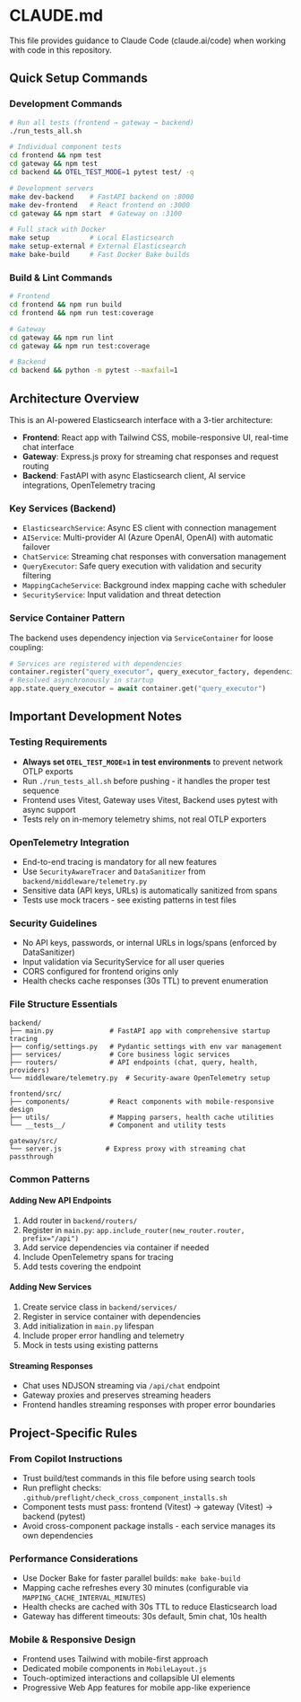# CLAUDE.md

This file provides guidance to Claude Code (claude.ai/code) when working with code in this repository.

## Quick Setup Commands

### Development Commands
```bash
# Run all tests (frontend → gateway → backend)
./run_tests_all.sh

# Individual component tests
cd frontend && npm test
cd gateway && npm test  
cd backend && OTEL_TEST_MODE=1 pytest test/ -q

# Development servers
make dev-backend    # FastAPI backend on :8000
make dev-frontend   # React frontend on :3000
cd gateway && npm start  # Gateway on :3100

# Full stack with Docker
make setup          # Local Elasticsearch
make setup-external # External Elasticsearch
make bake-build     # Fast Docker Bake builds
```

### Build & Lint Commands  
```bash
# Frontend
cd frontend && npm run build
cd frontend && npm run test:coverage

# Gateway  
cd gateway && npm run lint
cd gateway && npm run test:coverage

# Backend
cd backend && python -m pytest --maxfail=1
```

## Architecture Overview

This is an AI-powered Elasticsearch interface with a 3-tier architecture:

- **Frontend**: React app with Tailwind CSS, mobile-responsive UI, real-time chat interface
- **Gateway**: Express.js proxy for streaming chat responses and request routing
- **Backend**: FastAPI with async Elasticsearch client, AI service integrations, OpenTelemetry tracing

### Key Services (Backend)
- `ElasticsearchService`: Async ES client with connection management 
- `AIService`: Multi-provider AI (Azure OpenAI, OpenAI) with automatic failover
- `ChatService`: Streaming chat responses with conversation management
- `QueryExecutor`: Safe query execution with validation and security filtering
- `MappingCacheService`: Background index mapping cache with scheduler
- `SecurityService`: Input validation and threat detection

### Service Container Pattern
The backend uses dependency injection via `ServiceContainer` for loose coupling:
```python
# Services are registered with dependencies
container.register("query_executor", query_executor_factory, dependencies=["es_service", "security_service"])
# Resolved asynchronously in startup
app.state.query_executor = await container.get("query_executor")
```

## Important Development Notes

### Testing Requirements
- **Always set `OTEL_TEST_MODE=1` in test environments** to prevent network OTLP exports
- Run `./run_tests_all.sh` before pushing - it handles the proper test sequence
- Frontend uses Vitest, Gateway uses Vitest, Backend uses pytest with async support
- Tests rely on in-memory telemetry shims, not real OTLP exporters

### OpenTelemetry Integration
- End-to-end tracing is mandatory for all new features
- Use `SecurityAwareTracer` and `DataSanitizer` from `backend/middleware/telemetry.py`
- Sensitive data (API keys, URLs) is automatically sanitized from spans
- Tests use mock tracers - see existing patterns in test files

### Security Guidelines
- No API keys, passwords, or internal URLs in logs/spans (enforced by DataSanitizer)
- Input validation via SecurityService for all user queries
- CORS configured for frontend origins only
- Health checks cache responses (30s TTL) to prevent enumeration

### File Structure Essentials
```
backend/
├── main.py              # FastAPI app with comprehensive startup tracing
├── config/settings.py   # Pydantic settings with env var management
├── services/            # Core business logic services
├── routers/             # API endpoints (chat, query, health, providers)
└── middleware/telemetry.py  # Security-aware OpenTelemetry setup

frontend/src/
├── components/          # React components with mobile-responsive design
├── utils/               # Mapping parsers, health cache utilities  
└── __tests__/           # Component and utility tests

gateway/src/
└── server.js           # Express proxy with streaming chat passthrough
```

### Common Patterns

#### Adding New API Endpoints
1. Add router in `backend/routers/`
2. Register in `main.py`: `app.include_router(new_router.router, prefix="/api")`
3. Add service dependencies via container if needed
4. Include OpenTelemetry spans for tracing
5. Add tests covering the endpoint

#### Adding New Services  
1. Create service class in `backend/services/`
2. Register in service container with dependencies
3. Add initialization in `main.py` lifespan
4. Include proper error handling and telemetry
5. Mock in tests using existing patterns

#### Streaming Responses
- Chat uses NDJSON streaming via `/api/chat` endpoint
- Gateway proxies and preserves streaming headers
- Frontend handles streaming responses with proper error boundaries

## Project-Specific Rules

### From Copilot Instructions
- Trust build/test commands in this file before using search tools
- Run preflight checks: `.github/preflight/check_cross_component_installs.sh`
- Component tests must pass: frontend (Vitest) → gateway (Vitest) → backend (pytest)
- Avoid cross-component package installs - each service manages its own dependencies

### Performance Considerations
- Use Docker Bake for faster parallel builds: `make bake-build`  
- Mapping cache refreshes every 30 minutes (configurable via `MAPPING_CACHE_INTERVAL_MINUTES`)
- Health checks are cached with 30s TTL to reduce Elasticsearch load
- Gateway has different timeouts: 30s default, 5min chat, 10s health

### Mobile & Responsive Design
- Frontend uses Tailwind with mobile-first approach
- Dedicated mobile components in `MobileLayout.js`
- Touch-optimized interactions and collapsible UI elements
- Progressive Web App features for mobile app-like experience